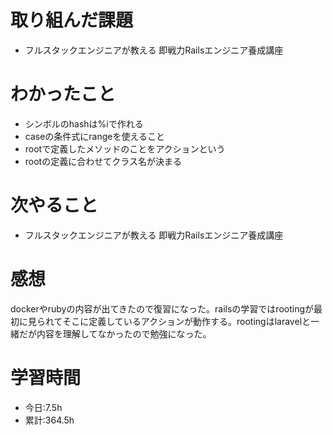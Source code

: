 # 取り組んだ課題
- フルスタックエンジニアが教える 即戦力Railsエンジニア養成講座
# わかったこと
- シンボルのhashは%iで作れる
- caseの条件式にrangeを使えること
- rootで定義したメソッドのことをアクションという
- rootの定義に合わせてクラス名が決まる
# 次やること
- フルスタックエンジニアが教える 即戦力Railsエンジニア養成講座
# 感想
dockerやrubyの内容が出てきたので復習になった。railsの学習ではrootingが最初に見られてそこに定義しているアクションが動作する。rootingはlaravelと一緒だが内容を理解してなかったので勉強になった。
# 学習時間
- 今日:7.5h
- 累計:364.5h


